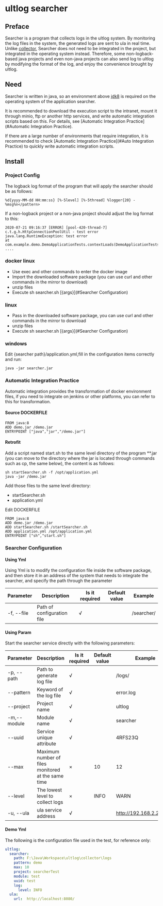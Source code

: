 # ultlog searcher

## Preface
Searcher is a program that collects logs in the ultlog system. By monitoring the log files in the system, the generated logs are sent to ula in real time.
Unlike [collector](https://github.com/ultlog/collector), Searcher does not need to be integrated in the project, but integrated in the operating system instead.
Therefore, some non-logback-based java projects and even non-java projects can also send log to ultlog by modifying the format of the log, and enjoy the convenience brought by ultlog.

## Need

Searcher is written in java, so an environment above [jdk8](https://www.oracle.com/java/technologies/javase/javase-jdk8-downloads.html) is required on the operating system of the application searcher.


It is recommended to download the execution script to the intranet, mount it through minio, ftp or another http services, and write automatic integration scripts based on this. For details, see [Automatic Integration Practice](#Automatic Integration Practice).

If there are a large number of environments that require integration, it is recommended to check [Automatic Integration Practice](#Auto Integration Practice) to quickly write automatic integration scripts.

## Install
### Project Config
The logback log format of the program that will apply the searcher should be as follows:
````
%d{yyyy-MM-dd HH:mm:ss} [%-5level] [%-5thread] %logger{20} - %msg%n</pattern>
````
If a non-logback project or a non-java project should adjust the log format to this:
````
2020-07-21 09:16:37 [ERROR] [pool-420-thread-7] c.t.g.h.HttpConnectionPoolUtil - test error
java.lang.RuntimeException: test error
at com.example.demo.DemoApplicationTests.contextLoads(DemoApplicationTests.java:21)
....
````

### docker linux
- Use exec and other commands to enter the docker image
- Import the downloaded software package (you can use curl and other commands in the mirror to download)
- unzip files
- Execute sh searcher.sh [{args}](#Searcher Configuration)

### linux
- Pass in the downloaded software package, you can use curl and other commands in the mirror to download
- unzip files
- Execute sh searcher.sh [{args}](#Searcher Configuration)

### windows
Edit {searcher path}/application.yml,fill in the configuration items correctly and run:
````shell
java -jar searcher.jar
````

### Automatic Integration Practice

Automatic integration provides the transformation of docker environment files, 
if you need to integrate on jenkins or other platforms, you can refer to this for transformation.

#### Source DOCKERFILE
````shell
FROM java:8
ADD demo.jar /demo.jar
ENTRYPOINT ["java","jar","/demo.jar"]

````
#### Retrofit
Add a script named start.sh to the same level directory of the program **.jar (you can move to the directory where the jar is located through commands such as cp, the same below), the content is as follows:
````shell
sh startSearcher.sh -f /opt/application.yml
java -jar /demo.jar
````

Add those files to the same level directory:
- startSearcher.sh
- application.yml

Edit DOCKERFILE

````shell
FROM java:8
ADD demo.jar /demo.jar
ADD startSearcher.sh /startSearcher.sh
ADD application.yml /opt/application.yml
ENTRYPOINT ["sh","start.sh"]

````

### Searcher Configuration
#### Using Yml
Using Yml is to modify the configuration file inside the software package, and then store it in an address of the system that needs to integrate the searcher, and specify the path through the parameter

| Parameter | Description | Is it required | Default value | Example|
| ------ | ------ | ------ | ------ | ------ |
| -f, --file | Path of configuration file | √ | | /searcher/


#### Using Param

Start the searcher service directly with the following parameters:

| Parameter | Description | Is it required | Default value | Example |
| ------ | ------ | ------ | ------ | ------ |
| -p, --path | Path to generate log file | √ | | /logs/|
| --pattern | Keyword of the log file | √ | |error.log|
| --project | Project name |√ | | ultlog|
| -m,--module | Module name |√ | | searcher|
| --uuid | Service unique attribute | √ | | 4RFS23Q
| --max | Maximum number of files monitored at the same time | × | 10 | 12|
| --level | The lowest level to collect logs | × | INFO | WARN|
| -u, --ula | ula service address |√ | | http://192.168.2.2:8080/ |

#### Demo Yml
The following is the configuration file used in the test, for reference only:
````yaml
ultlog:
  searcher:
    path: F:\Java\Workspace\ultlog\collector\logs
    pattern: demo
    max: 10
    project: searcherTest
    module: test
    uuid: test
    log:
      level: INFO
  ula:
    url:  http://localhost:8080/
````

